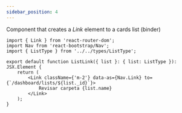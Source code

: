 ```yaml
---
sidebar_position: 4
---
```


Component that creates a _Link_ element to a cards list (binder)

```tsx
import { Link } from 'react-router-dom';
import Nav from 'react-bootstrap/Nav';
import { ListType } from '../../types/ListType';

export default function ListLink({ list }: { list: ListType }): JSX.Element {
    return (
        <Link className={'m-2'} data-as={Nav.Link} to={`/dashboard/lists/${list._id}`}>
            Revisar carpeta {list.name}
        </Link>
    );
}
```